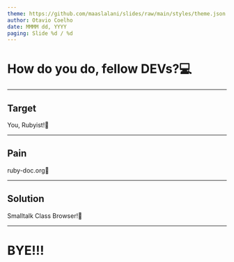 ```yaml
---
theme: https://github.com/maaslalani/slides/raw/main/styles/theme.json
author: Otavio Coelho
date: MMMM dd, YYYY
paging: Slide %d / %d
---
```



# How do you do, fellow DEVs?💻 

---

## Target

You, Rubyist!🍎 

---

## Pain

ruby-doc.org💩

---

## Solution

Smalltalk Class Browser!🎈

---

# BYE!!!
